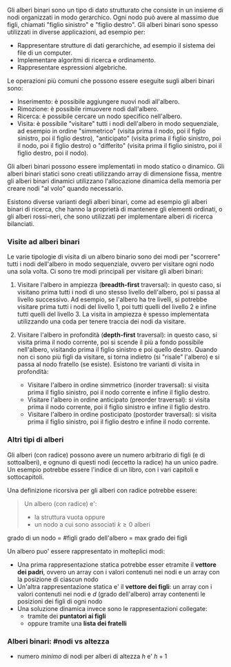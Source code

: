 Gli alberi binari sono un tipo di dato strutturato che consiste in un insieme di nodi organizzati in modo gerarchico. Ogni nodo può avere al massimo due figli, chiamati "figlio sinistro" e "figlio destro". Gli alberi binari sono spesso utilizzati in diverse applicazioni, ad esempio per:

-   Rappresentare strutture di dati gerarchiche, ad esempio il sistema dei file di un computer.
-   Implementare algoritmi di ricerca e ordinamento.
-   Rappresentare espressioni algebriche.

Le operazioni più comuni che possono essere eseguite sugli alberi binari sono:

-   Inserimento: è possibile aggiungere nuovi nodi all'albero.
-   Rimozione: è possibile rimuovere nodi dall'albero.
-   Ricerca: è possibile cercare un nodo specifico nell'albero.
-   Visita: è possibile "visitare" tutti i nodi dell'albero in modo sequenziale, ad esempio in ordine "simmetrico" (visita prima il nodo, poi il figlio sinistro, poi il figlio destro), "anticipato" (visita prima il figlio sinistro, poi il nodo, poi il figlio destro) o "differito" (visita prima il figlio sinistro, poi il figlio destro, poi il nodo).

Gli alberi binari possono essere implementati in modo statico o dinamico. Gli alberi binari statici sono creati utilizzando array di dimensione fissa, mentre gli alberi binari dinamici utilizzano l'allocazione dinamica della memoria per creare nodi "al volo" quando necessario.

Esistono diverse varianti degli alberi binari, come ad esempio gli alberi binari di ricerca, che hanno la proprietà di mantenere gli elementi ordinati, o gli alberi rossi-neri, che sono utilizzati per implementare alberi di ricerca bilanciati.

### Visite ad alberi binari

Le varie tipologie di visita di un albero binario sono dei modi per "scorrere" tutti i nodi dell'albero in modo sequenziale, ovvero per visitare ogni nodo una sola volta. Ci sono tre modi principali per visitare gli alberi binari:

1.  Visitare l'albero in ampiezza (**breadth-first** traversal): in questo caso, si visitano prima tutti i nodi di uno stesso livello dell'albero, poi si passa al livello successivo. Ad esempio, se l'albero ha tre livelli, si potrebbe visitare prima tutti i nodi del livello 1, poi tutti quelli del livello 2 e infine tutti quelli del livello 3. La visita in ampiezza è spesso implementata utilizzando una coda per tenere traccia dei nodi da visitare.

2.  Visitare l'albero in profondità (**depth-first** traversal): in questo caso, si visita prima il nodo corrente, poi si scende il più a fondo possibile nell'albero, visitando prima il figlio sinistro e poi quello destro. Quando non ci sono più figli da visitare, si torna indietro (si "risale" l'albero) e si passa al nodo fratello (se esiste). Esistono tre varianti di visita in profondità:
	-   Visitare l'albero in ordine simmetrico (inorder traversal): si visita prima il figlio sinistro, poi il nodo corrente e infine il figlio destro.
	-   Visitare l'albero in ordine anticipato (preorder traversal): si visita prima il nodo corrente, poi il figlio sinistro e infine il figlio destro.
	-   Visitare l'albero in ordine posticipato (postorder traversal): si visita prima il figlio sinistro, poi il figlio destro e infine il nodo corrente.

### Altri tipi di alberi

Gli alberi (con radice) possono avere un numero arbitrario di figli (e di sottoalberi), e ognuno di questi nodi (eccetto la radice) ha un unico padre.
Un esempio potrebbe essere l'indice di un libro, con i vari capitoli e sottocapitoli.

Una definizione ricorsiva per gli alberi con radice potrebbe essere:

>Un albero (con radice) e':
>	- la struttura vuota
>oppure
>	- un nodo a cui sono associati $k \geq 0$ alberi 

grado di un nodo = \#figli
grado dell'albero = max grado dei figli

Un albero puo' essere rappresentato in molteplici modi:
- Una prima rappresentazione statica potrebbe esser etramite il **vettore dei padri**, ovvero un array con i valori contenuti nei nodi e un array con la posizione di ciascun nodo
- Un'altra rappresentazione statica e' il **vettore dei figli**: un array con i valori contenuti nei nodi e $d$ (grado dell'albero) array contenenti le posizioni dei figli di ogni nodo
- Una soluzione dinamica invece sono le rappresentazioni collegate:
	- tramite dei **puntatori ai figli**
	- oppure tramite una **lista dei fratelli**

### Alberi binari: \#nodi vs altezza

- numero _minimo_ di nodi per alberi di altezza $h$ e' $h + 1$

